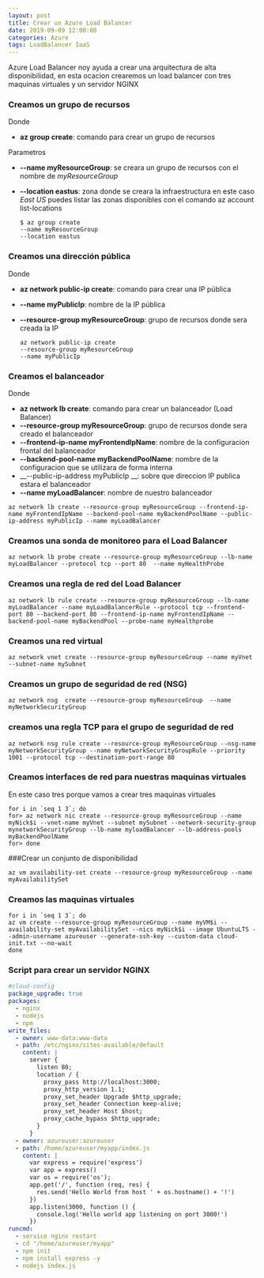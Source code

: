 ```yaml
---
layout: post
title: Crear un Azure Load Balancer
date: 2019-09-09 12:00:00 
categories: Azure 
tags: LoadBalancer IaaS
---
```


Azure Load Balancer noy ayuda a crear una arquitectura de alta disponibilidad, en esta ocacion crearemos un load balancer con tres maquinas virtuales y un servidor NGINX

### Creamos un grupo de recursos 

Donde 
- __az group create__: comando para crear  un grupo de recursos

Parametros
- __--name myResourceGroup__: se creara un grupo de recursos con el nombre de *myResourceGroup*
- __--location eastus__: zona donde se creara la infraestructura en este caso *East US* puedes listar las zonas disponibles con el comando az account list-locations     

    ```shell script
    $ az group create  
    --name myResourceGroup  
    --location eastus
    ```

### Creamos una dirección pública
Donde 
- __az network public-ip create__: comando para crear una IP pública
- __--name myPublicIp__: nombre de la IP pública
- __--resource-group myResourceGroup__: grupo de recursos donde sera creada la IP  

    ```shell script
    az network public-ip create 
    --resource-group myResourceGroup 
    --name myPublicIp
    ```
### Creamos el balanceador

Donde 
- __az network lb create__: comando para crear un balanceador (Load Balancer)
- __--resource-group myResourceGroup__: grupo de recursos donde sera creado el balanceador
- __--frontend-ip-name myFrontendIpName__: nombre de la configuracion frontal del balanceador
- __--backend-pool-name myBackendPoolName__: nombre de la configuracion que se utilizara de forma interna
- __--public-ip-address myPublicIp __: sobre que direccion IP publica estara el balanceador
- __--name myLoadBalancer__: nombre de nuestro balanceador

``` 
az network lb create --resource-group myResourceGroup --frontend-ip-name myFrontendIpName --backend-pool-name myBackendPoolName --public-ip-address myPublicIp --name myLoadBalancer
```

### Creamos una sonda de monitoreo para el Load Balancer

```
az network lb probe create --resource-group myResourceGroup --lb-name myLoadBalancer --protocol tcp --port 80  --name myHealthProbe
```

### Creamos una regla de red del Load Balancer
```
az network lb rule create --resource-group myResourceGroup --lb-name myLoadBalancer --name myLoadBalancerRule --protocol tcp --frontend-port 80 --backend-port 80 --frontend-ip-name myFrontendIpName --backend-pool-name myBackendPool --probe-name myHealthprobe
```

### Creamos una red virtual

```
az network vnet create --resource-group myResourceGroup --name myVnet --subnet-name mySubnet
```

### Creamos un grupo de seguridad de red (NSG)
```
az network nsg  create --resource-group myResourceGroup  --name myNetworkSecurityGroup 
```

### creamos una regla TCP para el grupo de seguridad de red
```
az network nsg rule create --resource-group myResourceGroup --nsg-name myNetworkSecurityGroup --name myNetworkSecurityGroupRule --priority 1001 --protocol tcp --destination-port-range 80
```

### Creamos interfaces de red para nuestras maquinas virtuales

En este caso tres porque vamos a crear tres maquinas virtuales 

```
for i in `seq 1 3`; do
for> az network nic create --resource-group myResourceGroup --name myNick$i --vnet-name myVnet --subnet mySubnet --network-security-group mynetworkSecurityGroup --lb-name myloadBalancer --lb-address-pools myBackendPoolName
for> done
```

###Crear un conjunto de disponibilidad
```
az vm availability-set create --resource-group myResourceGroup --name myAvailabilitySet
```

### Creamos las maquinas virtuales 

```
for i in `seq 1 3`; do
az vm create --resource-group myResourceGroup --name myVM$i --availability-set myAvailabilitySet --nics myNick$i --image UbuntuLTS --admin-username azureuser --generate-ssh-key --custom-data cloud-init.txt --no-wait
done
```


### Script para crear un servidor NGINX 

```yaml
#cloud-config
package_upgrade: true
packages:
  - nginx
  - nodejs
  - npm
write_files:
  - owner: www-data:www-data
  - path: /etc/nginx/sites-available/default
    content: |
      server {
        listen 80;
        location / {
          proxy_pass http://localhost:3000;
          proxy_http_version 1.1;
          proxy_set_header Upgrade $http_upgrade;
          proxy_set_header Connection keep-alive;
          proxy_set_header Host $host;
          proxy_cache_bypass $http_upgrade;
        }
      }
  - owner: azureuser:azureuser
  - path: /home/azureuser/myapp/index.js
    content: |
      var express = require('express')
      var app = express()
      var os = require('os');
      app.get('/', function (req, res) {
        res.send('Hello World from host ' + os.hostname() + '!')
      })
      app.listen(3000, function () {
        console.log('Hello world app listening on port 3000!')
      })
runcmd:
  - service nginx restart
  - cd "/home/azureuser/myapp"
  - npm init
  - npm install express -y
  - nodejs index.js
```
